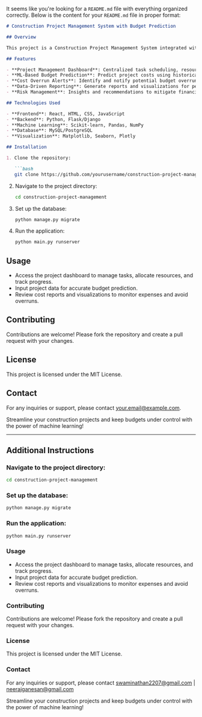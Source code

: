 It seems like you're looking for a `README.md` file with everything organized correctly. Below is the content for your `README.md` file in proper format:

```markdown
# Construction Project Management System with Budget Prediction

## Overview

This project is a Construction Project Management System integrated with machine learning-based budget prediction. It streamlines project workflows, improves resource management, and enhances budget control. The system handles task scheduling, resource allocation, and progress tracking, while ML models predict project costs and identify potential budget overruns. Additionally, it provides data-driven reports and visualizations for cost optimization and risk management.

## Features

- **Project Management Dashboard**: Centralized task scheduling, resource allocation, and progress tracking.
- **ML-Based Budget Prediction**: Predict project costs using historical data, material prices, and labor costs.
- **Cost Overrun Alerts**: Identify and notify potential budget overruns.
- **Data-Driven Reporting**: Generate reports and visualizations for performance tracking and cost optimization.
- **Risk Management**: Insights and recommendations to mitigate financial risks.

## Technologies Used

- **Frontend**: React, HTML, CSS, JavaScript
- **Backend**: Python, Flask/Django
- **Machine Learning**: Scikit-learn, Pandas, NumPy
- **Database**: MySQL/PostgreSQL
- **Visualization**: Matplotlib, Seaborn, Plotly

## Installation

1. Clone the repository:

   ```bash
   git clone https://github.com/yourusername/construction-project-management.git
   ```

2. Navigate to the project directory:

   ```bash
   cd construction-project-management
   ```

3. Set up the database:

   ```bash
   python manage.py migrate
   ```

4. Run the application:

   ```bash
   python main.py runserver
   ```

## Usage

- Access the project dashboard to manage tasks, allocate resources, and track progress.
- Input project data for accurate budget prediction.
- Review cost reports and visualizations to monitor expenses and avoid overruns.

## Contributing

Contributions are welcome! Please fork the repository and create a pull request with your changes.

## License

This project is licensed under the MIT License.

## Contact

For any inquiries or support, please contact your.email@example.com.

Streamline your construction projects and keep budgets under control with the power of machine learning!

---

## Additional Instructions

### Navigate to the project directory:
```bash
cd construction-project-management
```

### Set up the database:
```bash
python manage.py migrate
```

### Run the application:
```bash
python main.py runserver
```

### Usage

- Access the project dashboard to manage tasks, allocate resources, and track progress.
- Input project data for accurate budget prediction.
- Review cost reports and visualizations to monitor expenses and avoid overruns.

### Contributing

Contributions are welcome! Please fork the repository and create a pull request with your changes.

### License

This project is licensed under the MIT License.

### Contact

For any inquiries or support, please contact swaminathan2207@gmail.com | neerajganesan@gmail.com

Streamline your construction projects and keep budgets under control with the power of machine learning!
```
